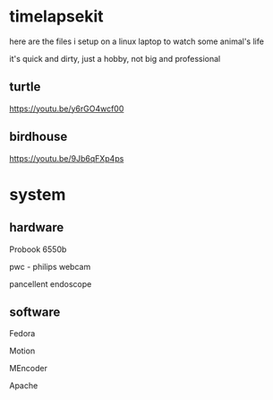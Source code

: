 # timelapsekit
here are the files i setup on a linux laptop to watch some animal's life 

it's quick and dirty, just a hobby, not big and professional 

## turtle
https://youtu.be/y6rGO4wcf00

## birdhouse
https://youtu.be/9Jb6qFXp4ps

# system

## hardware

Probook 6550b

pwc - philips webcam

pancellent endoscope

## software

Fedora

Motion

MEncoder

Apache
